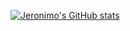 [![Jeronimo's GitHub stats](https://github-readme-stats.vercel.app/api?username=jeronimopenha)](https://github.com/jeronimopenha/github-readme-stats)


<!--### Hi there 👋

<!--
**jeronimopenha/jeronimopenha** is a ✨ _special_ ✨ repository because its `README.md` (this file) appears on your GitHub profile.

Here are some ideas to get you started:

- 🔭 I’m currently working on ...
- 🌱 I’m currently learning ...
- 👯 I’m looking to collaborate on ...
- 🤔 I’m looking for help with ...
- 💬 Ask me about ...
- 📫 How to reach me: ...
- 😄 Pronouns: ...
- ⚡ Fun fact: ...
-->
